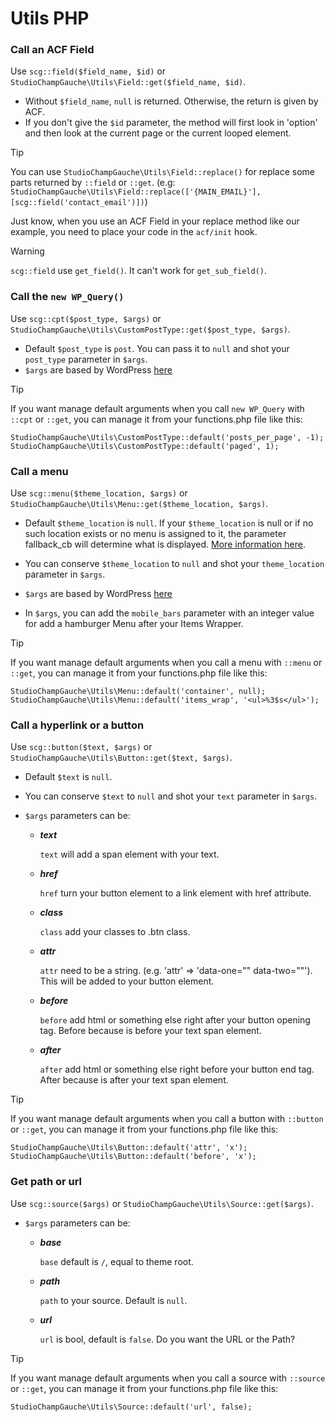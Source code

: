 # Utils PHP

### Call an ACF Field
Use `scg::field($field_name, $id)` or `StudioChampGauche\Utils\Field::get($field_name, $id)`.

- Without `$field_name`, `null` is returned. Otherwise, the return is given by ACF.
- If you don't give the `$id` parameter, the method will first look in 'option' and then look at the current page or the current looped element.

> [!TIP]  
> You can use `StudioChampGauche\Utils\Field::replace()` for replace some parts returned by `::field` or `::get`. (e.g: `StudioChampGauche\Utils\Field::replace(['{MAIN_EMAIL}'], [scg::field('contact_email')])`)
>
> Just know, when you use an ACF Field in your replace method like our example, you need to place your code in the `acf/init` hook.

> [!WARNING]  
> `scg::field` use `get_field()`. It can't work for `get_sub_field()`.


### Call the `new WP_Query()`
Use `scg::cpt($post_type, $args)` or `StudioChampGauche\Utils\CustomPostType::get($post_type, $args)`.

- Default `$post_type` is `post`. You can pass it to `null` and shot your `post_type` parameter in `$args`.
- `$args` are based by WordPress [here](https://developer.wordpress.org/reference/classes/wp_query/)

> [!TIP]  
> If you want manage default arguments when you call `new WP_Query` with `::cpt` or `::get`, you can manage it from your functions.php file like this:
> ```
> StudioChampGauche\Utils\CustomPostType::default('posts_per_page', -1);
> StudioChampGauche\Utils\CustomPostType::default('paged', 1);
> ```


### Call a menu
Use `scg::menu($theme_location, $args)` or `StudioChampGauche\Utils\Menu::get($theme_location, $args)`.

- Default `$theme_location` is `null`. If your `$theme_location` is null or if no such location exists or no menu is assigned to it, the parameter fallback_cb will determine what is displayed. [More information here](https://developer.wordpress.org/reference/functions/wp_nav_menu/#more-information).

- You can conserve `$theme_location` to `null` and shot your `theme_location` parameter in `$args`.

- `$args` are based by WordPress [here](https://developer.wordpress.org/reference/functions/wp_nav_menu/)

- In `$args`, you can add the `mobile_bars` parameter with an integer value for add a hamburger Menu after your Items Wrapper.

> [!TIP]  
> If you want manage default arguments when you call a menu with `::menu` or `::get`, you can manage it from your functions.php file like this:
> ```
> StudioChampGauche\Utils\Menu::default('container', null);
> StudioChampGauche\Utils\Menu::default('items_wrap', '<ul>%3$s</ul>');
> ```


### Call a hyperlink or a button
Use `scg::button($text, $args)` or `StudioChampGauche\Utils\Button::get($text, $args)`.

- Default `$text` is `null`.

- You can conserve `$text` to `null` and shot your `text` parameter in `$args`.

- `$args` parameters can be:
    - ***text***
    
      `text` will add a span element with your text.
    
    - ***href***
    
      `href` turn your button element to a link element with href attribute.
    
    - ***class***
    
      `class` add your classes to .btn class.
    
    - ***attr***
    
      `attr` need to be a string. (e.g. 'attr' => 'data-one="" data-two=""'). This will be added to your button element.
    
    - ***before***
    
      `before` add html or something else right after your button opening tag. Before because is before your text span element.
    
    - ***after***
    
      `after` add html or something else right before your button end tag. After because is after your text span element.
      

> [!TIP]  
> If you want manage default arguments when you call a button with `::button` or `::get`, you can manage it from your functions.php file like this:
> ```
> StudioChampGauche\Utils\Button::default('attr', 'x');
> StudioChampGauche\Utils\Button::default('before', 'x');
> ```


### Get path or url
Use `scg::source($args)` or `StudioChampGauche\Utils\Source::get($args)`.

- `$args` parameters can be:
    - ***base***
    
      `base` default is `/`, equal to theme root.
    
    - ***path***
    
      `path` to your source. Default is `null`.
    
    - ***url***
    
      `url` is bool, default is `false`. Do you want the URL or the Path?
      

> [!TIP]  
> If you want manage default arguments when you call a source with `::source` or `::get`, you can manage it from your functions.php file like this:
> ```
> StudioChampGauche\Utils\Source::default('url', false);
> ```